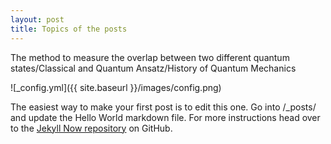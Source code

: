 ```yaml
---
layout: post
title: Topics of the posts
---
```


The method to measure the overlap between two different quantum states/Classical and Quantum Ansatz/History of Quantum Mechanics

![_config.yml]({{ site.baseurl }}/images/config.png)

The easiest way to make your first post is to edit this one. Go into /_posts/ and update the Hello World markdown file. For more instructions head over to the [Jekyll Now repository](https://github.com/barryclark/jekyll-now) on GitHub.
